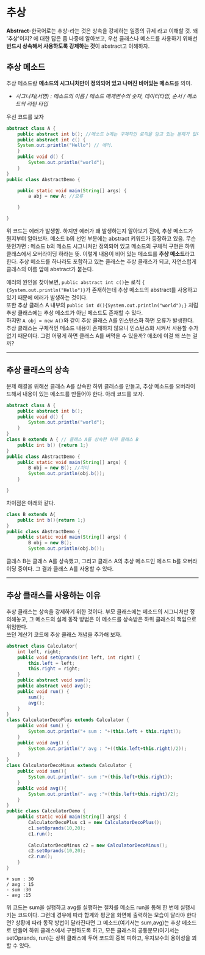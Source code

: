# 추상

**Abstract**-한국어로는 추상-라는 것은 상속을 강제하는 일종의 규제 라고 이해할 것. 왜 '추상'이지? 에 대한 답은 좀 나중에 알아보고, 우선
클래스나 메소드를 사용하기 위해선 **반드시 상속해서 사용하도록 강제하는 것**이 abstract고 이해하자.

## 추상 메소드
추상 메소드랑 **메소드의 시그니처만이 정의되어 있고 나머진 비어있는 메소드**를 의미.   
* *시그니처(서명) : 메소드의 이름 / 메소드 매개변수의 숫자, 데이터타입, 순서 / 메소드의 리턴 타입*


우선 코드를 보자
```java
abstract class A {
	public abstract int b(); //메소드 b에는 구체적인 로직을 담고 있는 본체가 없다.
	public abstract int c() {
	System.out.println("Hello") // 에러.
	} 
	public void d() {
		System.out.println("world");
	}
}
public class AbstractDemo {

	public static void main(String[] args) {
		a abj = new A; //오류

	}

}
```
위 코드는 에러가 발생함. 하지만 에러가 왜 발생하는지 알아보기 전에, 추상 메소드가 뭔지부터 알아보자.
메소드 b의 선언 부분에는 abstract 키워드가 등장하고 있음. 
무슨 뜻인가면 : 메소드 b의 메소드 시그니처만 정의되어 있고 메소드의 구체적 구현은 하위 클래스에서 오버라이딩 하라는 뜻.
이렇게 내용이 비어 있는 메소드를 **추상 메소드**라고 한다. 
추상 메소드를 하나라도 포함하고 있는 클래스는 추상 클래스가 되고, 자연스럽게 클래스의 이름 앞에 abstract가 붙는다.   
   
에러의 원인을 찾아보면, `public abstract int c()`는 로직 `{ {System.out.println("Hello")}`가 존재하는데 
추상 메소드의 abstract를 사용하고 있기 때문에 에러가 발생하는 것이다.<br>
또한 추상 클래스 A 내부의 `public int d(){System.out.println("world");}` 처럼 추상 클래스에는 추상 메소드가 아닌 메소드도 존재할 수 있다.<br>
하지만 `A obj = new A()`와 같이 추상 클래스 A를 인스턴스화 하면 오류가 발생한다.
추상 클래스는 구체적인 메소드 내용이 존재하지 않으니 인스턴스화 시켜서 사용할 수가 없기 때문이다.
그럼 어떻게 하면 클래스 A를 써먹을 수 있을까? 애초에 이걸 왜 쓰는 걸까?<br>

---
## 추상 클래스의 상속
문제 해결을 위해선 클래스 A를 상속한 하위 클래스를 만들고, 추상 메소드를 오버라이드해서 내용이 있는 메소드를 만들어야 한다.
아래 코드를 보자.
```java
abstract class A {
	public abstract int b(); 
	public void d() {
		System.out.println("world");
	}
}
class B extends A { // 클래스 A를 상속한 하위 클래스 B
	public int b() {return 1;}
}
public class AbstractDemo {
	public static void main(String[] args) {
		B obj = new B(); //차이
		System.out.println(obj.b());
	}

}
```
차이점은 아래와 같다.
```java
class B extends A{
    public int b(){return 1;}
}
public class AbstractDemo {
    public static void main(String[] args) {
        B obj = new B();
        System.out.println(obj.b());
```
클래스 B는 클래스 A를 상속했고, 그리고 클래스 A의 추상 메소드인 메소드 b를 오버라이딩 중이다. 그 결과 클래스 A를 사용할 수 있다.

---
## 추상 클래스를 사용하는 이유 
추상 클래스는 상속을 강제하기 위한 것이다. 부모 클래스에는 메소드의 시그니처만 정의해놓고, 그 메소드의 실제 동작 방법은 이 메소드를 상속받은 하위 클래스의 책임으로 위임한다.<br>
쓰던 계산기 코드에 추상 클래스 개념을 추가해 보자.
```java
abstract class Calculator{
	int left, right;
	public void setOprands(int left, int right) {
		this.left = left;
		this.right = right;
	}
	public abstract void sum();
	public abstract void avg();
	public void run() {
		sum();
		avg();
	}
}
class CalculatorDecoPlus extends Calculator {
	public void sum() {
		System.out.println("+ sum : "+(this.left + this.right));
	}
	public void avg() {
		System.out.println("/ avg : "+((this.left+this.right)/2));
	}
}
class CalculatorDecoMinus extends Calculator {
    public void sum(){
        System.out.println("- sum :"+(this.left+this.right));
    }
    public void avg(){
        System.out.println("- avg :"+(this.left+this.right)/2);
    }
} 
public class CalculatorDemo {
	public static void main(String[] args) {
		CalculatorDecoPlus c1 = new CalculatorDecoPlus();
		c1.setOprands(10,20);
		c1.run();
		
		CalculatorDecoMinus c2 = new CalculatorDecoMinus();
		c2.setOprands(10,20);
		c2.run();
	}
}
```
```
+ sum : 30
/ avg : 15
- sum :30
- avg :15
```
위 코드는 sum을 실행하고 avg를 실행하는 절차를 메소드 run을 통해 한 번에 실행시키는 코드이다.
그런데 경우에 따라 합계와 평균을 화면에 출력하는 모습이 달라야 한다면?
상황에 따라 동작 방법이 달라진다면 그 메소드(여기서는 sum,avg)는 추상 메소드로 만들어 하위 클래스에서 구현하도록 하고,
모든 클래스의 공통분모(여기서는 setOprands, run)는 상위 클래스에 두어 코드의 중복 피하고, 유지보수의 용이성을 꾀할 수 있다.
